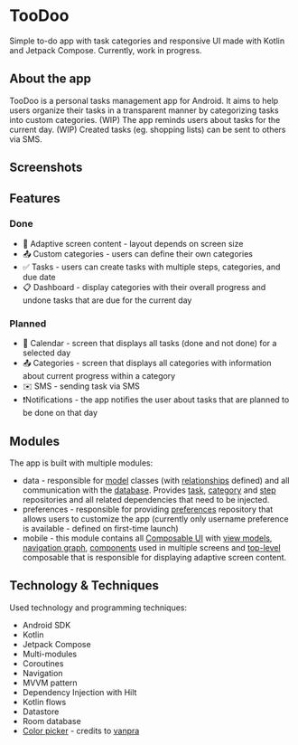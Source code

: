 # TooDoo
Simple to-do app with task categories and responsive UI made with Kotlin and Jetpack Compose. Currently, work in progress.

## About the app
TooDoo is a personal tasks management app for Android. It aims to help users organize their tasks in a transparent manner by categorizing tasks into custom categories. (WIP) The app reminds users about tasks for the current day. 
(WIP) Created tasks (eg. shopping lists) can be sent to others via SMS. 

## Screenshots

## Features
### Done

* 📱 Adaptive screen content - layout depends on screen size
* 📤 Custom categories - users can define their own categories
* ✅ Tasks - users can create tasks with multiple steps, categories, and due date
* 📋 Dashboard - display categories with their overall progress and undone tasks that are due for the current day

### Planned

* 📆 Calendar - screen that displays all tasks (done and not done) for a selected day
* 📤 Categories - screen that displays all categories with information about current progress within a category
* ✉️ SMS - sending task via SMS
* ❗Notifications - the app notifies the user about tasks that are planned to be done on that day

## Modules
The app is built with multiple modules:
* data - responsible for [model](https://github.com/MFurmanczyk/TooDoo/tree/master/data/src/main/java/com/mfurmanczyk/toodoo/data/model) classes 
(with [relationships](https://github.com/MFurmanczyk/TooDoo/tree/master/data/src/main/java/com/mfurmanczyk/toodoo/data/model/relationship) defined) and all communication with the 
[database](https://github.com/MFurmanczyk/TooDoo/tree/master/data/src/main/java/com/mfurmanczyk/toodoo/data/database). Provides 
[task](https://github.com/MFurmanczyk/TooDoo/blob/master/data/src/main/java/com/mfurmanczyk/toodoo/data/repository/TaskRepository.kt), 
[category](https://github.com/MFurmanczyk/TooDoo/blob/master/data/src/main/java/com/mfurmanczyk/toodoo/data/repository/CategoryRepository.kt) and 
[step](https://github.com/MFurmanczyk/TooDoo/blob/master/data/src/main/java/com/mfurmanczyk/toodoo/data/repository/StepRepository.kt) repositories and all related dependencies that need to be injected.
* preferences - responsible for providing [preferences](https://github.com/MFurmanczyk/TooDoo/blob/master/preferences/src/main/java/com/mfurmanczyk/toodoo/preferences/repository/DataStorePreferencesRepository.kt) 
repository that allows users to customize the app (currently only username preference is available - defined on first-time launch)
* mobile - this module contains all [Composable UI](https://github.com/MFurmanczyk/TooDoo/tree/master/mobile/src/main/java/com/mfurmanczyk/toodoo/mobile/view/screen) 
with [view models](https://github.com/MFurmanczyk/TooDoo/tree/master/mobile/src/main/java/com/mfurmanczyk/toodoo/mobile/viewmodel), [navigation graph](https://github.com/MFurmanczyk/TooDoo/tree/master/mobile/src/main/java/com/mfurmanczyk/toodoo/mobile/view/navigation), 
[components](https://github.com/MFurmanczyk/TooDoo/tree/master/mobile/src/main/java/com/mfurmanczyk/toodoo/mobile/view/component) 
used in multiple screens and [top-level](https://github.com/MFurmanczyk/TooDoo/blob/master/mobile/src/main/java/com/mfurmanczyk/toodoo/mobile/TooDooApp.kt) composable that is responsible for displaying adaptive screen content.


## Technology & Techniques
Used technology and programming techniques: 
* Android SDK
* Kotlin
* Jetpack Compose
* Multi-modules
* Coroutines
* Navigation
* MVVM pattern
* Dependency Injection with Hilt
* Kotlin flows
* Datastore
* Room database
* [Color picker](https://vanpra.github.io/compose-material-dialogs/ColorPicker/) - credits to [vanpra](https://github.com/vanpra)
